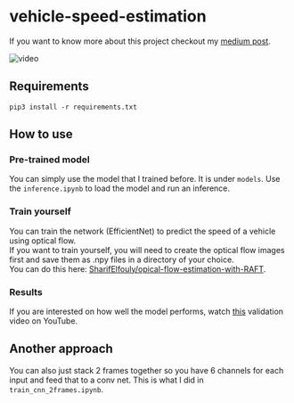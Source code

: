 # vehicle-speed-estimation

If you want to know more about this project checkout my [medium post](https://medium.com/p/18b41babda4c/edit).

![video](vis/pred_label_vis.gif)


## Requirements
```Shell
pip3 install -r requirements.txt
```

## How to use

### Pre-trained model

You can simply use the model that I trained before. It is under `models`. Use the `inference.ipynb` to load the model and run an inference.

### Train yourself

You can train the network (EfficientNet) to predict the speed of a vehicle using optical flow.  
 If you want to train yourself, you will need to create the optical flow images first and save them as .npy files in a directory of your choice.  
  You can do this here: [SharifElfouly/opical-flow-estimation-with-RAFT](https://github.com/SharifElfouly/opical-flow-estimation-with-RAFT).

### Results

If you are interested on how well the model performs, watch [this](https://www.youtube.com/watch?v=_Pas8v2dbdc) validation video on YouTube.

## Another approach

You can also just stack 2 frames together so you have 6 channels for each input and feed that to a conv net. This is what I did in `train_cnn_2frames.ipynb`.
